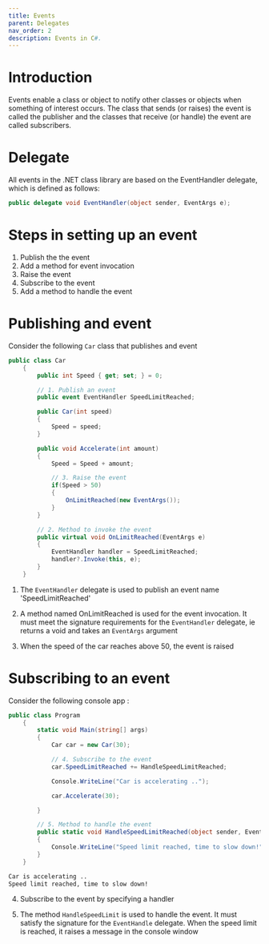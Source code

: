 ```yaml
---
title: Events
parent: Delegates
nav_order: 2
description: Events in C#.
---
```


# Introduction

Events enable a class or object to notify other classes or objects when something of interest occurs. The class that sends (or raises) the event is called the publisher and the classes that receive (or handle) the event are called subscribers.

# Delegate

All events in the .NET class library are based on the EventHandler delegate, which is defined as follows:

```csharp
public delegate void EventHandler(object sender, EventArgs e);
```

# Steps in setting up an event

1. Publish the the event
2. Add a method for event invocation
3. Raise the event
4. Subscribe to the event
5. Add a method to handle the event

# Publishing and event

Consider the following ``Car`` class that publishes and event

```csharp
public class Car
    {
        public int Speed { get; set; } = 0;

        // 1. Publish an event
        public event EventHandler SpeedLimitReached;

        public Car(int speed)
        {
            Speed = speed;
        }

        public void Accelerate(int amount)
        {
            Speed = Speed + amount;

            // 3. Raise the event
            if(Speed > 50)
            {
                OnLimitReached(new EventArgs());
            }
        }

        // 2. Method to invoke the event
        public virtual void OnLimitReached(EventArgs e)
        {
            EventHandler handler = SpeedLimitReached;
            handler?.Invoke(this, e);
        }
    }
```

1. The ``EventHandler`` delegate is used to publish an event name 'SpeedLimitReached' 

2. A method named OnLimitReached is used for the event invocation. It must meet the signature requirements for the ``EventHandler`` delegate, ie returns a void and takes an ``EventArgs`` argument

3. When the speed of the car reaches above 50, the event is raised

# Subscribing to an event

Consider the following console app :

```csharp
public class Program
    {
        static void Main(string[] args)
        {
            Car car = new Car(30);

            // 4. Subscribe to the event
            car.SpeedLimitReached += HandleSpeedLimitReached;

            Console.WriteLine("Car is accelerating ..");

            car.Accelerate(30);

        }

        // 5. Method to handle the event
        public static void HandleSpeedLimitReached(object sender, EventArgs e)
        {
            Console.WriteLine("Speed limit reached, time to slow down!");
        }
    }
```

```bash
Car is accelerating ..
Speed limit reached, time to slow down!
```

4. Subscribe to the event by specifying a handler

5. The method ``HandleSpeedLimit`` is used to handle the event. It must satisfy the signature for the ``EventHandle`` delegate. When the speed limit is reached, it raises a message in the console window

